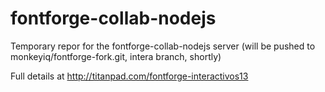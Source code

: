 fontforge-collab-nodejs
=======================

Temporary repor for the fontforge-collab-nodejs server (will be pushed to monkeyiq/fontforge-fork.git, intera branch, shortly)

Full details at http://titanpad.com/fontforge-interactivos13

